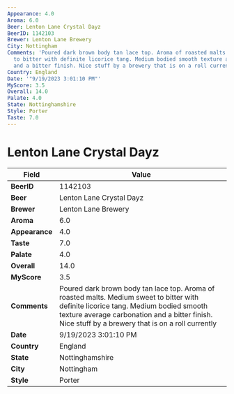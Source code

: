 ```yaml
---
Appearance: 4.0
Aroma: 6.0
Beer: Lenton Lane Crystal Dayz
BeerID: 1142103
Brewer: Lenton Lane Brewery
City: Nottingham
Comments: 'Poured dark brown body tan lace top. Aroma of roasted malts. Medium sweet
  to bitter with definite licorice tang. Medium bodied smooth texture average carbonation
  and a bitter finish. Nice stuff by a brewery that is on a roll currently '
Country: England
Date: '"9/19/2023 3:01:10 PM"'
MyScore: 3.5
Overall: 14.0
Palate: 4.0
State: Nottinghamshire
Style: Porter
Taste: 7.0
---
```


# Lenton Lane Crystal Dayz

| Field         | Value |
|---------------|-------|
| **BeerID** | 1142103 |
| **Beer** | Lenton Lane Crystal Dayz |
| **Brewer** | Lenton Lane Brewery |
| **Aroma** | 6.0 |
| **Appearance** | 4.0 |
| **Taste** | 7.0 |
| **Palate** | 4.0 |
| **Overall** | 14.0 |
| **MyScore** | 3.5 |
| **Comments** | Poured dark brown body tan lace top. Aroma of roasted malts. Medium sweet to bitter with definite licorice tang. Medium bodied smooth texture average carbonation and a bitter finish. Nice stuff by a brewery that is on a roll currently  |
| **Date** | 9/19/2023 3:01:10 PM |
| **Country** | England |
| **State** | Nottinghamshire |
| **City** | Nottingham |
| **Style** | Porter |
